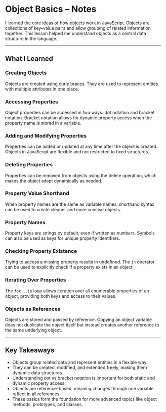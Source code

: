 # Object Basics – Notes

I learned the core ideas of how objects work in JavaScript. Objects are collections of key–value pairs and allow grouping of related information together. This lesson helped me understand objects as a central data structure in the language.

---

## What I Learned

### Creating Objects
Objects are created using curly braces. They are used to represent entities with multiple attributes in one place.

### Accessing Properties
Object properties can be accessed in two ways: dot notation and bracket notation. Bracket notation allows for dynamic property access when the property name is stored in a variable.

### Adding and Modifying Properties
Properties can be added or updated at any time after the object is created. Objects in JavaScript are flexible and not restricted to fixed structures.

### Deleting Properties
Properties can be removed from objects using the delete operation, which makes the object adapt dynamically as needed.

### Property Value Shorthand
When property names are the same as variable names, shorthand syntax can be used to create cleaner and more concise objects.

### Property Names
Property keys are strings by default, even if written as numbers. Symbols can also be used as keys for unique property identifiers.

### Checking Property Existence
Trying to access a missing property results in undefined. The `in` operator can be used to explicitly check if a property exists in an object.

### Iterating Over Properties
The `for...in` loop allows iteration over all enumerable properties of an object, providing both keys and access to their values.

### Objects as References
Objects are stored and passed by reference. Copying an object variable does not duplicate the object itself but instead creates another reference to the same underlying object.

---

## Key Takeaways
- Objects group related data and represent entities in a flexible way.  
- They can be created, modified, and extended freely, making them dynamic data structures.  
- Understanding dot vs bracket notation is important for both static and dynamic property access.  
- Objects are reference-based, meaning changes through one variable reflect in all references.  
- These basics form the foundation for more advanced topics like object methods, prototypes, and classes.
